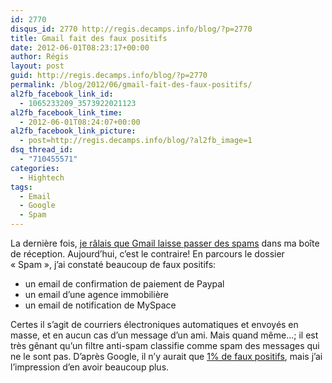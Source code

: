 ```yaml
---
id: 2770
disqus_id: 2770 http://regis.decamps.info/blog/?p=2770
title: Gmail fait des faux positifs
date: 2012-06-01T08:23:17+00:00
author: Régis
layout: post
guid: http://regis.decamps.info/blog/?p=2770
permalink: /blog/2012/06/gmail-fait-des-faux-positifs/
al2fb_facebook_link_id:
  - 1065233209_3573922021123
al2fb_facebook_link_time:
  - 2012-06-01T08:24:07+00:00
al2fb_facebook_link_picture:
  - post=http://regis.decamps.info/blog/?al2fb_image=1
dsq_thread_id:
  - "710455571"
categories:
  - Hightech
tags:
  - Email
  - Google
  - Spam
---
```

La dernière fois, [je râlais que Gmail laisse passer des spams](http://regis.decamps.info/blog/2008/07/spam-getting-in-my-inbox/) dans ma boîte de réception. Aujourd’hui, c’est le contraire! En parcours le dossier « Spam », j’ai constaté beaucoup de faux positifs:

  * un email de confirmation de paiement de Paypal
  * un email d’une agence immobilière 
  * un email de notification de MySpace

Certes il s’agit de courriers électroniques automatiques et envoyés en masse, et en aucun cas d’un message d’un ami. Mais quand même…; il est très gênant qu’un filtre anti-spam classifie comme spam des messages qui ne le sont pas. D’après Google, il n’y aurait que [1% de faux positifs](http://gadgetwise.blogs.nytimes.com/2012/04/11/gmail-fires-back-in-the-war-on-spam/), mais j’ai l’impression d’en avoir beaucoup plus.
